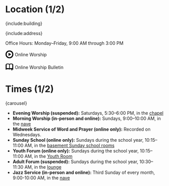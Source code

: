 # Location (1/2)

{include:building}

{include:address}

Office Hours: Monday–Friday, 9:00&nbsp;AM through 3:00&nbsp;PM

<p>
  <a style="text-decoration: none;" target="_blank" href="https://www.facebook.com/Live-Worship-113278686716424/">
    <img class="interface" style="vertical-align: middle;" alt="Play Video Icon" src="./theme/icons/video.png">
    <span style="vertical-align: middle;">Online Worship</span>
  </a>
</p>
<p>
  <a style="text-decoration: none;" target="_blank" href="content/documents/bulletin.pdf">
    <img class="interface" style="vertical-align: middle; padding: 2px 1px;" alt="Open Book Icon" src="./theme/icons/book-open.png">
    <span style="vertical-align: middle;">Online Worship Bulletin</span>
  </a>
</p>

# Times (1/2)

{carousel}

*   **Evening Worship (suspended):** Saturdays, 5:30–6:00 PM, in the
    [chapel](visit.cgi#chapel)
*   **Morning Worship (in-person and online):** Sundays, 9:00–10:00&nbsp;AM, in the
    [nave](visit.cgi#nave)
*   **Midweek Service of Word and Prayer (online only):** Recorded on Wednesdays.
*   **Sunday School (online only):** Sundays during the school year, 10:15–11:00&nbsp;AM, in
    the [basement Sunday school rooms](visit.cgi#sunday-school-rooms)
*   **Youth Forum (online only):** Sundays during the school year, 10:15–11:00&nbsp;AM, in the
    [Youth Room](visit.cgi#youth-room)
*   **Adult Forum (suspended):** Sundays during the school year, 10:30–11:30&nbsp;AM,
    in the [lounge](visit.cgi#lounge)
*   **Jazz Service (in-person and online):** Third Sunday of every month, 9:00-10:00&nbsp;AM, in the
    [nave](visit.cgi#nave)
